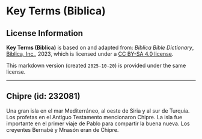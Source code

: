 # Key Terms (Biblica)

## License Information

**Key Terms (Biblica)** is based on and adapted from: _Biblica Bible Dictionary_, [Biblica, Inc.](https://www.biblica.com/), 2023, which is licensed under a [CC BY-SA 4.0 license](https://creativecommons.org/licenses/by-sa/4.0/legalcode.en).

This markdown version (created `2025-10-20`) is provided under the same license.



--------------------------------

## Chipre (id: 232081)

Una gran isla en el mar Mediterráneo, al oeste de Siria y al sur de Turquía. Los profetas en el Antiguo Testamento mencionaron Chipre. La isla fue importante en el primer viaje de Pablo para compartir la buena nueva. Los creyentes Bernabé y Mnasón eran de Chipre.


